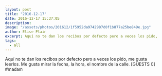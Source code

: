 ```yaml
---
layout: post
title: "2016-12-17"
date: 2016-12-17 15:37:05
description: 
image: "/assets/photos/201612/1f5952da9742987d0f1b877a25be849e.jpg"
author: Elise Plain
excerpt: Aquí no te dan los recibos por defecto pero a veces los pido, me gusta leerlos. Me gusta mirar la fecha, la hora, el nombre de la calle. [GUESTS 0] #madam
tags: 
  - all
---
```


Aquí no te dan los recibos por defecto pero a veces los pido, me gusta leerlos. Me gusta mirar la fecha, la hora, el nombre de la calle. [GUESTS 0] #madam
<p></p>
